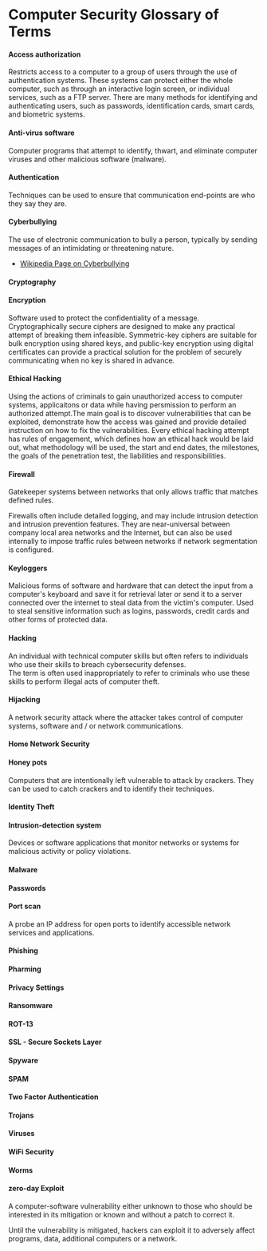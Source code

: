 # Computer Security Glossary of Terms

#### Access authorization 

Restricts access to a computer to a group of users through the use of authentication systems. These systems can protect either the whole computer, such as through an interactive login screen, or individual services, such as a FTP server. There are many methods for identifying and authenticating users, such as passwords, identification cards, smart cards, and biometric systems.

#### Anti-virus software

Computer programs that attempt to identify, thwart, and eliminate computer viruses and other malicious software (malware).

#### Authentication
Techniques can be used to ensure that communication end-points are who they say they are.

#### Cyberbullying
The use of electronic communication to bully a person, typically by sending messages of an intimidating or threatening nature.

* [Wikipedia Page on Cyberbullying](https://en.wikipedia.org/wiki/Cyberbullying)

#### Cryptography

#### Encryption

Software used to protect the confidentiality of a message. Cryptographically secure ciphers are designed to make any practical attempt of breaking them infeasible. Symmetric-key ciphers are suitable for bulk encryption using shared keys, and public-key encryption using digital certificates can provide a practical solution for the problem of securely communicating when no key is shared in advance.

#### Ethical Hacking  

Using the actions of criminals to gain unauthorized access to computer systems, applicaitons or data while having persmission to perform an authorized attempt.The main goal is to discover vulnerabilities that can be exploited, demonstrate how the access was gained and provide detailed instruction on how to fix the vulnerabilities. Every ethical hacking attempt has rules of engagement, which defines how an ethical hack would be laid out, what methodology will be used, the start and end dates, the milestones, the goals of the penetration test, the liabilities and responsibilities. 


#### Firewall

Gatekeeper systems between networks that only allows traffic that matches defined rules.
 
Firewalls often include detailed logging, and may include intrusion detection and intrusion prevention features. They are near-universal between company local area networks and the Internet, but can also be used internally to impose traffic rules between networks if network segmentation is configured.

#### Keyloggers  

Malicious forms of software and hardware that can detect the input from a computer's keyboard and save it for retrieval later or send it to a server connected over the internet to steal data from the victim's computer. Used to steal sensitive information such as logins, passwords, credit cards and other forms of protected data. 


#### Hacking  

An individual with technical computer skills but often refers to individuals who use their skills to breach cybersecurity defenses.  
The term is often used inappropriately to refer to criminals who use these skills to perform illegal acts of computer theft. 

#### Hijacking  
A network security attack where the attacker takes control of computer systems, software and / or network communications.  


#### Home Network Security

#### Honey pots
Computers that are intentionally left vulnerable to attack by crackers. They can be used to catch crackers and to identify their techniques.

#### Identity Theft

#### Intrusion-detection system

Devices or software applications that monitor networks or systems for malicious activity or policy violations.

#### Malware

#### Passwords

#### Port scan
A probe an IP address for open ports to identify accessible network services and applications.

#### Phishing

#### Pharming

#### Privacy Settings

#### Ransomware

#### ROT-13

#### SSL - Secure Sockets Layer

#### Spyware

#### SPAM

#### Two Factor Authentication

#### Trojans

#### Viruses

#### WiFi Security

#### Worms

#### zero-day Exploit

A computer-software vulnerability either unknown to those who should be interested in its mitigation or known and without a patch to correct it.

Until the vulnerability is mitigated, hackers can exploit it to adversely affect programs, data, additional computers or a network.
